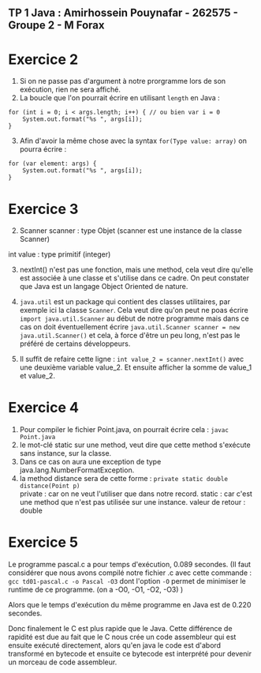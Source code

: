 ## TP 1 Java : Amirhossein Pouynafar - 262575 - Groupe 2 - M Forax


# Exercice 2

1. Si on ne passe pas d'argument à notre prorgramme lors de son exécution,
rien ne sera affiché.
2. La boucle que l'on pourrait écrire en utilisant `length` en Java :
```
for (int i = 0; i < args.length; i++) { // ou bien var i = 0
    System.out.format("%s ", args[i]);
}
```

3. Afin d'avoir la même chose avec la syntax `for(Type value: array)` on pourra écrire : 

```
for (var element: args) {
    System.out.format("%s ", args[i]);
}
```

# Exercice 3



2. Scanner scanner : type Objet (scanner est une instance de la classe Scanner)

int value : type primitif (integer)

3. nextInt() n'est pas une fonction, mais une method, cela veut dire qu'elle est associée 
à une classe et s'utilise dans ce cadre. On peut constater que Java est un langage Object Oriented de nature.

4. `java.util` est un package qui contient des classes utilitaires, par exemple ici la classe `Scanner`.
Cela veut dire qu'on peut ne poas écrire `import java.util.Scanner` au début de notre programme mais 
dans ce cas on doit éventuellement écrire `java.util.Scanner scanner = new java.util.Scanner()` et cela,
à force d'être un peu long, n'est pas le préféré de certains développeurs.

5. Il suffit de refaire cette ligne : `int value_2 = scanner.nextInt()` avec une deuxième variable value_2. Et ensuite afficher la somme de value_1 et value_2.


# Exercice 4

1. Pour compiler le fichier Point.java, on pourrait écrire cela : `javac Point.java`
3. le mot-clé static sur une method, veut dire que cette method s'exécute sans instance, sur la classe.
4. Dans ce cas on aura une exception de type java.lang.NumberFormatException.
6. la method distance sera de cette forme : 
`private static double distance(Point p)`  
private : car on ne veut l'utiliser que dans notre record.
static : car c'est une method que n'est pas utilisée sur une instance.
valeur de retour : double



# Exercice 5

Le programme pascal.c a pour temps d'exécution, 0.089 secondes. (Il faut
considérer que nous avons compilé notre fichier .c avec cette commande :
`gcc td01-pascal.c -o Pascal -O3` dont l'option `-O` permet de minimiser le
runtime de ce programme. (on a -O0, -O1, -O2, -O3) ) 

Alors que le temps d'exécution du même programme en Java est de 0.220 secondes.

Donc finalement le C est plus rapide que le Java.
Cette différence de rapidité est due au fait que le C nous crée un code assembleur qui
est ensuite exécuté directement, alors qu'en java le code est d'abord transformé en bytecode et ensuite ce bytecode est interprété pour devenir un morceau de code assembleur.


